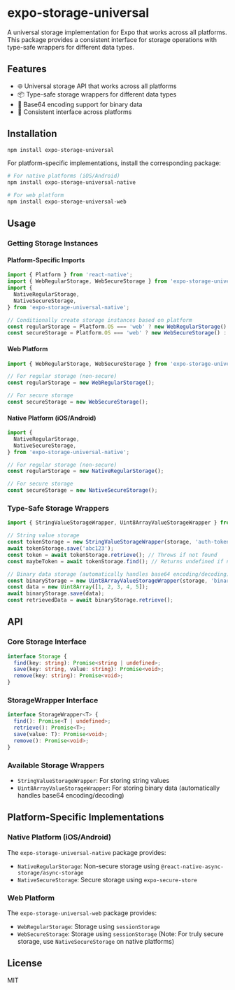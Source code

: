 # expo-storage-universal

A universal storage implementation for Expo that works across all platforms. This package provides a consistent interface for storage operations with type-safe wrappers for different data types.

## Features

- 🌐 Universal storage API that works across all platforms
- 📦 Type-safe storage wrappers for different data types
- 🔐 Base64 encoding support for binary data
- 📱 Consistent interface across platforms

## Installation

```bash
npm install expo-storage-universal
```

For platform-specific implementations, install the corresponding package:

```bash
# For native platforms (iOS/Android)
npm install expo-storage-universal-native

# For web platform
npm install expo-storage-universal-web
```

## Usage

### Getting Storage Instances

#### Platform-Specific Imports
```typescript
import { Platform } from 'react-native';
import { WebRegularStorage, WebSecureStorage } from 'expo-storage-universal-web';
import {
  NativeRegularStorage,
  NativeSecureStorage,
} from 'expo-storage-universal-native';

// Conditionally create storage instances based on platform
const regularStorage = Platform.OS === 'web' ? new WebRegularStorage() : new NativeRegularStorage();
const secureStorage = Platform.OS === 'web' ? new WebSecureStorage() : new NativeSecureStorage();
```

#### Web Platform
```typescript
import { WebRegularStorage, WebSecureStorage } from 'expo-storage-universal-web';

// For regular storage (non-secure)
const regularStorage = new WebRegularStorage();

// For secure storage
const secureStorage = new WebSecureStorage();
```

#### Native Platform (iOS/Android)
```typescript
import {
  NativeRegularStorage,
  NativeSecureStorage,
} from 'expo-storage-universal-native';

// For regular storage (non-secure)
const regularStorage = new NativeRegularStorage();

// For secure storage
const secureStorage = new NativeSecureStorage();
```

### Type-Safe Storage Wrappers

```typescript
import { StringValueStorageWrapper, Uint8ArrayValueStorageWrapper } from 'expo-storage-universal';

// String value storage
const tokenStorage = new StringValueStorageWrapper(storage, 'auth-token');
await tokenStorage.save('abc123');
const token = await tokenStorage.retrieve(); // Throws if not found
const maybeToken = await tokenStorage.find(); // Returns undefined if not found

// Binary data storage (automatically handles base64 encoding/decoding)
const binaryStorage = new Uint8ArrayValueStorageWrapper(storage, 'binary-data');
const data = new Uint8Array([1, 2, 3, 4, 5]);
await binaryStorage.save(data);
const retrievedData = await binaryStorage.retrieve();
```

## API

### Core Storage Interface

```typescript
interface Storage {
  find(key: string): Promise<string | undefined>;
  save(key: string, value: string): Promise<void>;
  remove(key: string): Promise<void>;
}
```

### StorageWrapper Interface

```typescript
interface StorageWrapper<T> {
  find(): Promise<T | undefined>;
  retrieve(): Promise<T>;
  save(value: T): Promise<void>;
  remove(): Promise<void>;
}
```

### Available Storage Wrappers
- `StringValueStorageWrapper`: For storing string values
- `Uint8ArrayValueStorageWrapper`: For storing binary data (automatically handles base64 encoding/decoding)

## Platform-Specific Implementations

### Native Platform (iOS/Android)
The `expo-storage-universal-native` package provides:
- `NativeRegularStorage`: Non-secure storage using `@react-native-async-storage/async-storage`
- `NativeSecureStorage`: Secure storage using `expo-secure-store`

### Web Platform
The `expo-storage-universal-web` package provides:
- `WebRegularStorage`: Storage using `sessionStorage`
- `WebSecureStorage`: Storage using `sessionStorage` (Note: For truly secure storage, use `NativeSecureStorage` on native platforms)

## License

MIT
